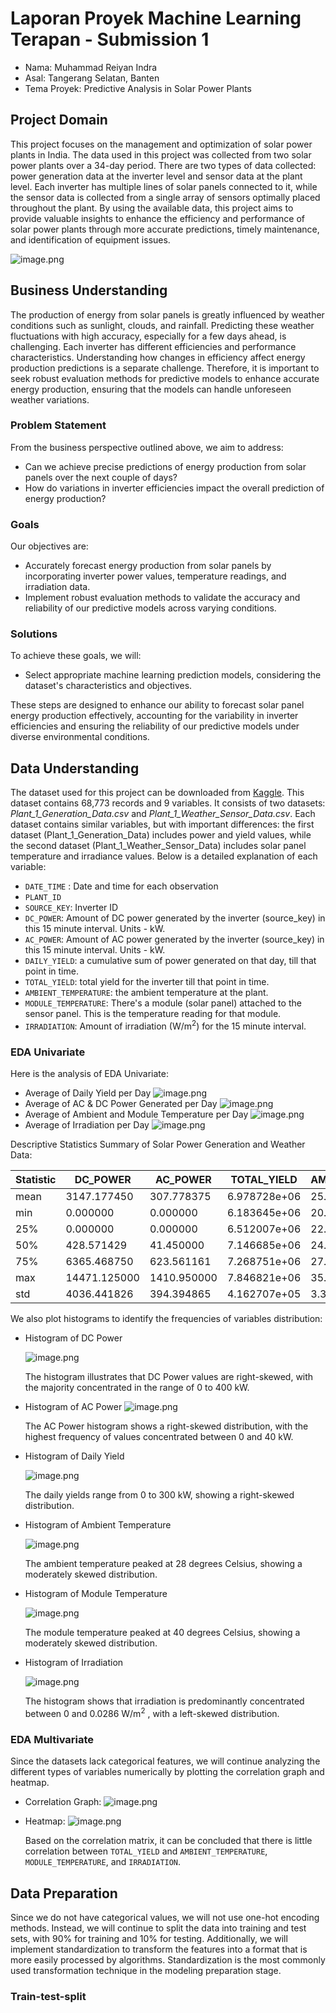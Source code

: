 # Laporan Proyek Machine Learning Terapan - Submission 1
*  Nama: Muhammad Reiyan Indra
*  Asal: Tangerang Selatan, Banten
*  Tema Proyek: Predictive Analysis in Solar Power Plants
## Project Domain
This project focuses on the management and optimization of solar power plants in India. The data used in this project was collected from two solar power plants over a 34-day period. There are two types of data collected: power generation data at the inverter level and sensor data at the plant level. Each inverter has multiple lines of solar panels connected to it, while the sensor data is collected from a single array of sensors optimally placed throughout the plant. By using the available data, this project aims to provide valuable insights to enhance the efficiency and performance of solar power plants through more accurate predictions, timely maintenance, and identification of equipment issues.


![image.png](https://github.com/reiyan1ndra/Machine-Learning-Terapan-Project/blob/a5ec9fa2cbc2796fb11fdf84f3f3b9797c3cbd5e/Images/Solar%20Electricity%20Production.png)
## Business Understanding
The production of energy from solar panels is greatly influenced by weather conditions such as sunlight, clouds, and rainfall. Predicting these weather fluctuations with high accuracy, especially for a few days ahead, is challenging. Each inverter has different efficiencies and performance characteristics. Understanding how changes in efficiency affect energy production predictions is a separate challenge. Therefore, it is important to seek robust evaluation methods for predictive models to enhance accurate energy production, ensuring that the models can handle unforeseen weather variations.

### Problem Statement
From the business perspective outlined above, we aim to address: 
*  Can we achieve precise predictions of energy production from solar panels over the next couple of days?
*  How do variations in inverter efficiencies impact the overall prediction of energy production?
  
### Goals
Our objectives are:
*  Accurately forecast energy production from solar panels by incorporating inverter power values, temperature readings, and irradiation data.
*  Implement robust evaluation methods to validate the accuracy and reliability of our predictive models across varying conditions.
  
### Solutions
To achieve these goals, we will:
*  Select appropriate machine learning prediction models, considering the dataset's characteristics and objectives.

These steps are designed to enhance our ability to forecast solar panel energy production effectively, accounting for the variability in inverter efficiencies and ensuring the reliability of our predictive models under diverse environmental conditions.

## Data Understanding
The dataset used for this project can be downloaded from [Kaggle](https://www.kaggle.com/datasets/anikannal/solar-power-generation-data/data). This dataset contains 68,773 records and 9 variables. It consists of two datasets: *Plant_1_Generation_Data.csv* and *Plant_1_Weather_Sensor_Data.csv*. Each dataset contains similar variables, but with important differences: the first dataset (Plant_1_Generation_Data) includes power and yield values, while the second dataset (Plant_1_Weather_Sensor_Data) includes solar panel temperature and irradiance values. Below is a detailed explanation of each variable:
*   `DATE_TIME` : Date and time for each observation
*   `PLANT_ID`
*   `SOURCE_KEY`: Inverter ID
*   `DC_POWER`: Amount of DC power generated by the inverter (source_key) in this 15 minute interval. Units - kW.
*   `AC_POWER`: Amount of AC power generated by the inverter (source_key) in this 15 minute interval. Units - kW.
*   `DAILY_YIELD`:  a cumulative sum of power generated on that day, till that point in time.
*   `TOTAL_YIELD`:  total yield for the inverter till that point in time.
*   `AMBIENT_TEMPERATURE`: the ambient temperature at the plant.
*   `MODULE_TEMPERATURE`: There's a module (solar panel) attached to the sensor panel. This is the temperature reading for that module.
*   `IRRADIATION`: Amount of irradiation (W/m<sup>2</sup>) for the 15 minute interval.

### EDA Univariate
Here is the analysis of EDA Univariate:
*  Average of Daily Yield per Day
   ![image.png](https://github.com/reiyan1ndra/Machine-Learning-Terapan-Project/blob/15ac849066923a8ae922629bf7c702f533907a29/Images/avg%20daily%20yield.png)
*  Average of AC & DC Power Generated per Day
   ![image.png](https://github.com/reiyan1ndra/Machine-Learning-Terapan-Project/blob/15ac849066923a8ae922629bf7c702f533907a29/Images/avg%20ac%20dc%20power.png)
*  Average of Ambient and Module Temperature per Day
   ![image.png](https://github.com/reiyan1ndra/Machine-Learning-Terapan-Project/blob/15ac849066923a8ae922629bf7c702f533907a29/Images/avg%20temp.png)
*  Average of Irradiation per Day
   ![image.png](https://github.com/reiyan1ndra/Machine-Learning-Terapan-Project/blob/15ac849066923a8ae922629bf7c702f533907a29/Images/irradiation.png)

Descriptive Statistics Summary of Solar Power Generation and Weather Data:

| Statistic   | DC_POWER      | AC_POWER   | TOTAL_YIELD   | AMBIENT_TEMPERATURE | MODULE_TEMPERATURE | IRRADIATION   |
|-------------|---------------|------------|---------------|---------------------|--------------------|---------------|
| mean        | 3147.177450   | 307.778375 | 6.978728e+06  | 25.558521           | 31.244997          | 0.232305      |
| min         | 0.000000      | 0.000000   | 6.183645e+06  | 20.398505           | 18.140415          | 0.000000      |
| 25%         | 0.000000      | 0.000000   | 6.512007e+06  | 22.724491           | 21.123944          | 0.000000      |
| 50%         | 428.571429    | 41.450000  | 7.146685e+06  | 24.670178           | 24.818984          | 0.031620      |
| 75%         | 6365.468750   | 623.561161 | 7.268751e+06  | 27.960429           | 41.693659          | 0.454880      |
| max         | 14471.125000  | 1410.950000| 7.846821e+06  | 35.252486           | 65.545714          | 1.221652      |
| std         | 4036.441826   | 394.394865 | 4.162707e+05  | 3.361300            | 12.308283          | 0.301948      |

We also plot histograms to identify the frequencies of variables distribution:
*  Histogram of DC Power
  
   ![image.png](https://github.com/reiyan1ndra/Machine-Learning-Terapan-Project/blob/bdc909d55707762cc47a6b9333d78d95ad58c96f/Images/histogram.png)
   
   The histogram illustrates that DC Power values are right-skewed, with the majority concentrated in the range of 0 to 400 kW.
*  Histogram of AC Power
   ![image.png](https://github.com/reiyan1ndra/Machine-Learning-Terapan-Project/blob/bdc909d55707762cc47a6b9333d78d95ad58c96f/Images/hist%20ac%20power.png)
   
   The AC Power histogram shows a right-skewed distribution, with the highest frequency of values concentrated between 0 and 40 kW.
*  Histogram of Daily Yield
  
   ![image.png](https://github.com/reiyan1ndra/Machine-Learning-Terapan-Project/blob/bdc909d55707762cc47a6b9333d78d95ad58c96f/Images/hist%20daily%20yield.png)
   
   The daily yields range from 0 to 300 kW, showing a right-skewed distribution.
   
*  Histogram of Ambient Temperature
  
   ![image.png](https://github.com/reiyan1ndra/Machine-Learning-Terapan-Project/blob/bdc909d55707762cc47a6b9333d78d95ad58c96f/Images/hist%20ambient%20temperature.png)
   
   The ambient temperature peaked at 28 degrees Celsius, showing a moderately skewed distribution.
   
*  Histogram of Module Temperature
  
   ![image.png](https://github.com/reiyan1ndra/Machine-Learning-Terapan-Project/blob/bdc909d55707762cc47a6b9333d78d95ad58c96f/Images/hist%20module%20temperature.png)
   
   The module temperature peaked at 40 degrees Celsius, showing a moderately skewed distribution.
   
*  Histogram of Irradiation
  
   ![image.png](https://github.com/reiyan1ndra/Machine-Learning-Terapan-Project/blob/bdc909d55707762cc47a6b9333d78d95ad58c96f/Images/hist%20irradiation.png)
   
   The histogram shows that irradiation is predominantly concentrated between 0 and 0.0286 W/m<sup>2</sup> , with a left-skewed distribution.

### EDA Multivariate
Since the datasets lack categorical features, we will continue analyzing the different types of variables numerically by plotting the correlation graph and heatmap.
*  Correlation Graph:
   ![image.png](https://github.com/reiyan1ndra/Machine-Learning-Terapan-Project/blob/bdc909d55707762cc47a6b9333d78d95ad58c96f/Images/pairplot.png)
*  Heatmap:
   ![image.png](https://github.com/reiyan1ndra/Machine-Learning-Terapan-Project/blob/bdc909d55707762cc47a6b9333d78d95ad58c96f/Images/corr%20matrix.png)

   Based on the correlation matrix, it can be concluded that there is little correlation between `TOTAL_YIELD` and `AMBIENT_TEMPERATURE`, `MODULE_TEMPERATURE`, and `IRRADIATION`.

## Data Preparation
Since we do not have categorical values, we will not use one-hot encoding methods. Instead, we will continue to split the data into training and test sets, with 90% for training and 10% for testing. Additionally, we will implement standardization to transform the features into a format that is more easily processed by algorithms. Standardization is the most commonly used transformation technique in the modeling preparation stage.

### Train-test-split





